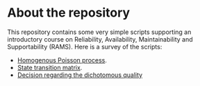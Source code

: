 # About the repository
This repository contains some very simple scripts supporting an introductory course on Reliability, Availability, Maintainability and Supportability (RAMS). Here is a survey of the scripts:
- [Homogenous Poisson process](https://github.com/chrisrijsdijk/RAMS/tree/master/sitetext/PoissonDistribution.ipynb).
- [State transition matrix](https://github.com/chrisrijsdijk/RAMS/tree/master/sitetext/StateTransitionMatrix.ipynb).
- [Decision regarding the dichotomous quality](https://github.com/chrisrijsdijk/RAMS/tree/master/sitetext/DecideOnQuality.ipynb)


